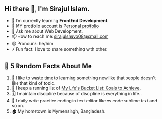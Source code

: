 ## Hi there 👋, I'm Sirajul Islam.
- 🌱 I’m currently learning **FrontEnd Development**.
- 🚀 MY protfolio account is  <a href="https://github.com/sirajul420/Personal-protfolio">Personal protfolio</a>
- 💬 Ask me about Web Development.
- 📫 How to reach me: <a href="sirajulshuvo08@gmail.com">sirajulshuvo08@gmail.com</a>
- 😄 Pronouns: he/him
- ⚡ Fun fact: I love to share something with other.

## 🍿 5 Random Facts About Me

1. 🌭 I like to waste time to learning something new like that people doesn't like that kind of topic.
2. 📃 I keep a running list of [My Life's Bucket List: Goals to Achieve](https://shrudra.github.io/bucket-list.html).
3. 🗓️ I maintain  discipline because of discipline is everything in life..
4. 📝 I daily write practice coding in text editor like vs code sublime text and so on.
5. 🏠 My hometown is Mymensingh, Bangladesh.

